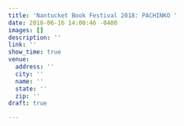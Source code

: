 ```yaml
---
title: 'Nantucket Book Festival 2018: PACHINKO '
date: 2018-06-16 14:00:46 -0400
images: []
description: ''
link: ''
show_time: true
venue:
  address: ''
  city: ''
  name: ''
  state: ''
  zip: ''
draft: true

---
```

